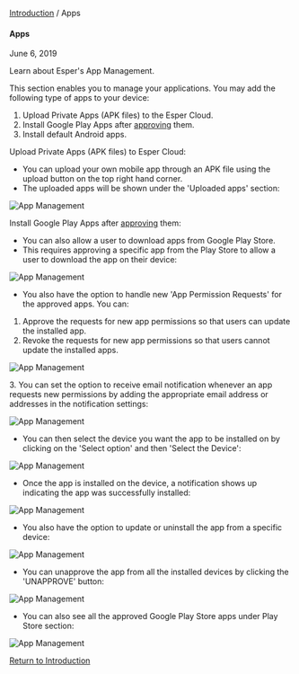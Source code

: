 [Introduction](../index.html) / Apps

#### Apps

June 6, 2019

Learn about Esper's App Management.

This section enables you to manage your applications. You may add the following type of apps to your device:

1.  Upload Private Apps (APK files) to the Esper Cloud.
2.  Install Google Play Apps after [approving](../device-template/how-approve-google-play-store-app/index.html) them.
3.  Install default Android apps.

Upload Private Apps (APK files) to Esper Cloud:

*   You can upload your own mobile app through an APK file using the upload button on the top right hand corner.
*   The uploaded apps will be shown under the 'Uploaded apps' section:

![App Management](https://documentation-media.s3.amazonaws.com/images/1_AM.width-800.png?AWSAccessKeyId=AKIAJHOTEM5S4GAN2SGA&Signature=RXj3QRmcnk8SfVYCteFioxuuY48%3D&Expires=1559913434)

Install Google Play Apps after [approving](../device-template/how-approve-google-play-store-app/index.html) them:

*   You can also allow a user to download apps from Google Play Store.
*   This requires approving a specific app from the Play Store to allow a user to download the app on their device:

![App Management](https://documentation-media.s3.amazonaws.com/images/5_DT.width-800.png?AWSAccessKeyId=AKIAJHOTEM5S4GAN2SGA&Signature=5eKB08IswGAxFIZKtQR8MpbfYLw%3D&Expires=1559913434)

*   You also have the option to handle new 'App Permission Requests' for the approved apps. You can:

1.  Approve the requests for new app permissions so that users can update the installed app.
2.  Revoke the requests for new app permissions so that users cannot update the installed apps.

![App Management](https://documentation-media.s3.amazonaws.com/images/4_PW.width-800.png?AWSAccessKeyId=AKIAJHOTEM5S4GAN2SGA&Signature=ola%2BUjPEmQSra6naluW1vDKMBPk%3D&Expires=1559913434)

3\. You can set the option to receive email notification whenever an app requests new permissions by adding the appropriate email address or addresses in the notification settings:

![App Management](https://documentation-media.s3.amazonaws.com/images/9_PW.width-800.png?AWSAccessKeyId=AKIAJHOTEM5S4GAN2SGA&Signature=3mmM7oYuH0L45x9DdnbFp8o7Jz4%3D&Expires=1559913434)

*   You can then select the device you want the app to be installed on by clicking on the 'Select option' and then 'Select the Device':

![App Management](https://documentation-media.s3.amazonaws.com/images/5_AM.width-800.png?AWSAccessKeyId=AKIAJHOTEM5S4GAN2SGA&Signature=VmfBQr1%2BzxxCu%2FDygHhCay6ZlmA%3D&Expires=1559913434)

*   Once the app is installed on the device, a notification shows up indicating the app was successfully installed:

![App Management](https://documentation-media.s3.amazonaws.com/images/6_AM.width-800.png?AWSAccessKeyId=AKIAJHOTEM5S4GAN2SGA&Signature=eQp8TWD3NudqmJxw9BpEb5YBEt8%3D&Expires=1559913434)

*   You also have the option to update or uninstall the app from a specific device:

![App Management](https://documentation-media.s3.amazonaws.com/images/7_AM.width-800.png?AWSAccessKeyId=AKIAJHOTEM5S4GAN2SGA&Signature=%2FbLyomFK5oKMbjKQNLRhoxRPQJU%3D&Expires=1559913434)

*   You can unapprove the app from all the installed devices by clicking the 'UNAPPROVE' button:

![App Management](https://documentation-media.s3.amazonaws.com/images/5_PW.width-800.png?AWSAccessKeyId=AKIAJHOTEM5S4GAN2SGA&Signature=911MOuRyh0Lj0d8U6uufnnRBlk0%3D&Expires=1559913434)

*   You can also see all the approved Google Play Store apps under Play Store section:

![App Management](https://documentation-media.s3.amazonaws.com/images/1_AM.width-800.png?AWSAccessKeyId=AKIAJHOTEM5S4GAN2SGA&Signature=RXj3QRmcnk8SfVYCteFioxuuY48%3D&Expires=1559913434)

[Return to Introduction](../index.html)